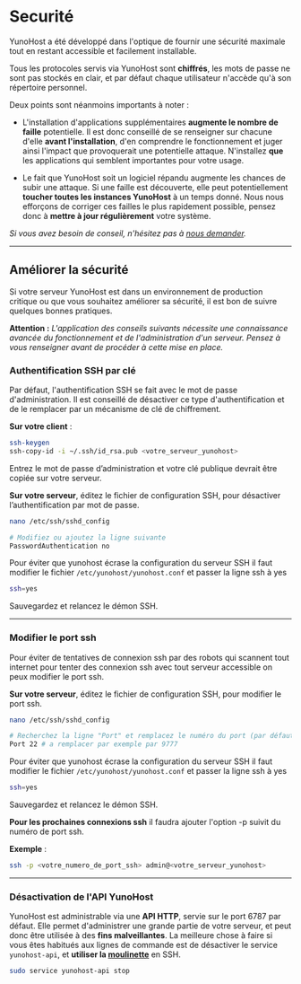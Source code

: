 # Securité

YunoHost a été développé dans l'optique de fournir une sécurité maximale tout en restant accessible et facilement installable.

Tous les protocoles servis via YunoHost sont **chiffrés**, les mots de passe ne sont pas stockés en clair, et par défaut chaque utilisateur n'accède qu'à son répertoire personnel.

Deux points sont néanmoins importants à noter :

* L'installation d'applications supplémentaires **augmente le nombre de faille** potentielle. Il est donc conseillé de se renseigner sur chacune d'elle **avant l'installation**, d'en comprendre le fonctionnement et juger ainsi l'impact que provoquerait une potentielle attaque. N'installez **que** les applications qui semblent importantes pour votre usage.

* Le fait que YunoHost soit un logiciel répandu augmente les chances de subir une attaque. Si une faille est découverte, elle peut potentiellement **toucher toutes les instances YunoHost** à un temps donné. Nous nous efforçons de corriger ces failles le plus rapidement possible, pensez donc à **mettre à jour régulièrement** votre système.

*Si vous avez besoin de conseil, n'hésitez pas à [nous demander](/support_fr).*

---

## Améliorer la sécurité

Si votre serveur YunoHost est dans un environnement de production critique ou que vous souhaitez améliorer sa sécurité, il est bon de suivre quelques bonnes pratiques.

**Attention :** *L'application des conseils suivants nécessite une connaissance avancée du fonctionnement et de l'administration d'un serveur. Pensez à vous renseigner avant de procéder à cette mise en place.*

### Authentification SSH par clé

Par défaut, l'authentification SSH se fait avec le mot de passe d'administration. Il est conseillé de désactiver ce type d'authentification et de le remplacer par un mécanisme de clé de chiffrement.

**Sur votre client** :

```bash
ssh-keygen
ssh-copy-id -i ~/.ssh/id_rsa.pub <votre_serveur_yunohost>
```

Entrez le mot de passe d’administration et votre clé publique devrait être copiée sur votre serveur.

**Sur votre serveur**, éditez le fichier de configuration SSH, pour désactiver l’authentification par mot de passe.

```bash
nano /etc/ssh/sshd_config

# Modifiez ou ajoutez la ligne suivante
PasswordAuthentication no
```

Pour éviter que yunohost écrase la configuration du serveur SSH il faut modifier le fichier `/etc/yunohost/yunohost.conf` et passer la ligne ssh à yes

```bash
ssh=yes
```

Sauvegardez et relancez le démon SSH.

---

### Modifier le port ssh

Pour éviter de tentatives de connexion ssh par des robots qui scannent tout internet pour tenter des connexion ssh avec tout serveur accessible on peux modifier le port ssh.

**Sur votre serveur**, éditez le fichier de configuration SSH, pour modifier le port ssh.

```bash
nano /etc/ssh/sshd_config

# Recherchez la ligne "Port" et remplacez le numéro du port (par défaut 22) par un autre numéro non utilisé
Port 22 # a remplacer par exemple par 9777
```

Pour éviter que yunohost écrase la configuration du serveur SSH il faut modifier le fichier `/etc/yunohost/yunohost.conf` et passer la ligne ssh à yes

```bash
ssh=yes
```

Sauvegardez et relancez le démon SSH.

**Pour les prochaines connexions ssh** il faudra ajouter l'option -p suivit du numéro de port ssh.

**Exemple** :

```bash
ssh -p <votre_numero_de_port_ssh> admin@<votre_serveur_yunohost>
``` 

---

### Désactivation de l'API YunoHost

YunoHost est administrable via une **API HTTP**, servie sur le port 6787 par défaut. Elle permet d'administrer une grande partie de votre serveur, et peut donc être utilisée à des **fins malveillantes**. La meilleure chose à faire si vous êtes habitués aux lignes de commande est de désactiver le service `yunohost-api`, et **utiliser la [moulinette](/moulinette_fr)** en SSH.

```bash
sudo service yunohost-api stop
```
